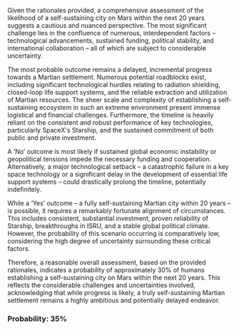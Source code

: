 Given the rationales provided, a comprehensive assessment of the likelihood of a self-sustaining city on Mars within the next 20 years suggests a cautious and nuanced perspective. The most significant challenge lies in the confluence of numerous, interdependent factors – technological advancements, sustained funding, political stability, and international collaboration – all of which are subject to considerable uncertainty. 

The most probable outcome remains a delayed, incremental progress towards a Martian settlement. Numerous potential roadblocks exist, including significant technological hurdles relating to radiation shielding, closed-loop life support systems, and the reliable extraction and utilization of Martian resources. The sheer scale and complexity of establishing a self-sustaining ecosystem in such an extreme environment present immense logistical and financial challenges.  Furthermore, the timeline is heavily reliant on the consistent and robust performance of key technologies, particularly SpaceX's Starship, and the sustained commitment of both public and private investment.

A ‘No’ outcome is most likely if sustained global economic instability or geopolitical tensions impede the necessary funding and cooperation. Alternatively, a major technological setback – a catastrophic failure in a key space technology or a significant delay in the development of essential life support systems – could drastically prolong the timeline, potentially indefinitely.

While a ‘Yes’ outcome – a fully self-sustaining Martian city within 20 years – is possible, it requires a remarkably fortunate alignment of circumstances. This includes consistent, substantial investment, proven reliability of Starship, breakthroughs in ISRU, and a stable global political climate. However, the probability of this scenario occurring is comparatively low, considering the high degree of uncertainty surrounding these critical factors. 

Therefore, a reasonable overall assessment, based on the provided rationales, indicates a probability of approximately 30% of humans establishing a self-sustaining city on Mars within the next 20 years. This reflects the considerable challenges and uncertainties involved, acknowledging that while progress is likely, a truly self-sustaining Martian settlement remains a highly ambitious and potentially delayed endeavor.

### Probability: 35%